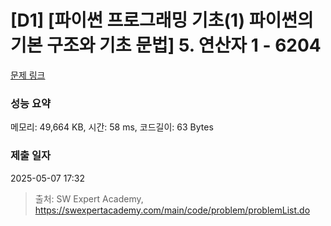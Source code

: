 # [D1] [파이썬 프로그래밍 기초(1) 파이썬의 기본 구조와 기초 문법] 5. 연산자 1 - 6204 

[문제 링크](https://swexpertacademy.com/main/code/problem/problemDetail.do?contestProbId=AWcU5ILq4ggDFAU4) 

### 성능 요약

메모리: 49,664 KB, 시간: 58 ms, 코드길이: 63 Bytes

### 제출 일자

2025-05-07 17:32



> 출처: SW Expert Academy, https://swexpertacademy.com/main/code/problem/problemList.do